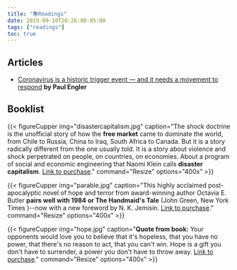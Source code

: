 ```yaml
---
title: "📚Readings"
date: 2019-09-10T20:26:08-05:00
tags: ["readings"]
toc: true
---
```


## Articles

- [Coronavirus is a historic trigger event — and it needs a movement to respond](https://wagingnonviolence.org/2020/03/coronavirus-historic-trigger-event-needs-movement-response/) **by Paul Engler**
## Booklist
{{< figureCupper
img="disastercapitalism.jpg" 
caption="The shock doctrine is the unofficial story of how the **free market** came to dominate the world, from Chile to Russia, China to Iraq, South Africa to Canada. But it is a story radically different from the one usually told. It is a story about violence and shock perpetrated on people, on countries, on economies. About a program of social and economic engineering that Naomi Klein calls **disaster capitalism**. [Link to purchase](https://www.keplers.com/book/9780312427993)." 
command="Resize" 
options="400x" >}}


{{< figureCupper
img="parable.jpg" 
caption="This highly acclaimed post-apocalyptic novel of hope and terror from award-winning author Octavia E. Butler **pairs well with 1984 or The Handmaid's Tale** (John Green, New York Times )--now with a new foreword by N. K. Jemisin. [Link to purchase](https://www.thriftbooks.com/w/parable-of-the-sower_octavia-e-butler/249524/item/32580287/?mkwid=6D10l6Vj%7cdc&pcrid=428226454734&product=32580287&plc=&pgrid=100432718875&ptaid=pla-957644527157&utm_source=google_shopping&utm_content=6D10l6Vj%7cdc%7cpcrid%7c428226454734%7cpkw%7c%7cpmt%7c%7cproduct%7c32580287%7cslid%7c%7cpgrid%7c100432718875%7cptaid%7cpla-957644527157%7c&gclid=EAIaIQobChMInNzEwqDh6AIVEj2tBh35SwsQEAQYAiABEgIJIPD_BwE#isbn=1538732181&idiq=32580287)." 
command="Resize" 
options="400x" >}}

{{< figureCupper
img="hope.jpg" 
caption="**Quote from book:** Your opponents would love you to believe that it's hopeless, that you have no power, that there's no reason to act, that you can't win. Hope is a gift you don't have to surrender, a power you don't have to throw away. [Link to purchase](https://www.thriftbooks.com/w/hope-in-the-dark_rebecca-solnit/359096/item/19976427/?mkwid=7O15Qpza%7cdc&pcrid=70112907192&product=19976427&plc=&pgrid=21329807232&ptaid=pla-89625192777&utm_source=google_shopping&utm_content=7O15Qpza%7cdc%7cpcrid%7c70112907192%7cpkw%7c%7cpmt%7c%7cproduct%7c19976427%7cslid%7c%7cpgrid%7c21329807232%7cptaid%7cpla-89625192777%7c&gclid=EAIaIQobChMItaOhnqLh6AIVjRitBh0DAQx1EAQYASABEgLhnvD_BwE#isbn=1608465764&idiq=19976427)." 
command="Resize" 
options="400x" >}}
